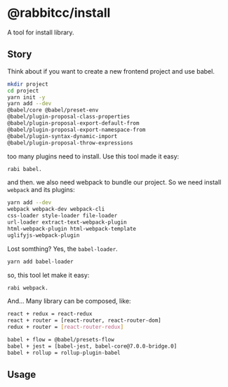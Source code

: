 # @rabbitcc/install

A tool for install library.

## Story

Think about if you want to create a new frontend project and use babel.

```sh
mkdir project
cd project
yarn init -y
yarn add --dev
@babel/core @babel/preset-env
@babel/plugin-proposal-class-properties
@babel/plugin-proposal-export-default-from
@babel/plugin-proposal-export-namespace-from
@babel/plugin-syntax-dynamic-import
@babel/plugin-proposal-throw-expressions
```

too many plugins need to install. Use this tool made it easy:

```sh
rabi babel.
```

and then. we also need webpack to bundle our project. So we need install `webpack` and its plugins:

```sh
yarn add --dev
webpack webpack-dev webpack-cli
css-loader style-loader file-loader
url-loader extract-text-webpack-plugin
html-webpack-plugin html-webpack-template
uglifyjs-webpack-plugin
```

Lost somthing? Yes, the `babel-loader`.

```sh
yarn add babel-loader
```

so, this tool let make it easy:

```sh
rabi webpack.
```

And... Many library can be composed, like:

```sh
react + redux = react-redux
react + router = [react-router, react-router-dom]
redux + router = [react-router-redux]

babel + flow = @babel/presets-flow
babel + jest = [babel-jest, babel-core@7.0.0-bridge.0]
babel + rollup = rollup-plugin-babel
```


## Usage
